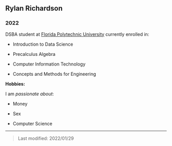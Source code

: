 ## Rylan Richardson

### 2022 

DSBA student at [Florida Polytechnic University](https://www.floridapoly.edu) currently enrolled in: 

- Introduction to Data Science

- Precalculus Algebra

- Computer Information Technology

- Concepts and Methods for Engineering

**Hobbies:**

I am _passionate about_: 

- Money

- Sex

- Computer Science

***

> Last modified: 2022/01/29
